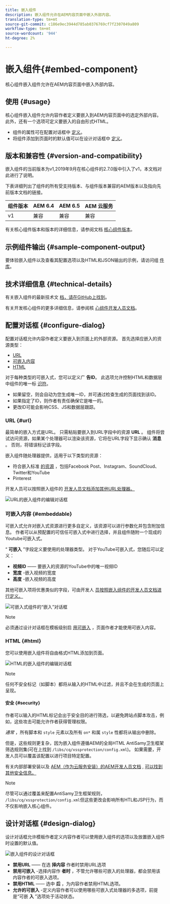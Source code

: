 ```yaml
---
title: 嵌入组件
description: 嵌入组件允许在AEM内容页面中嵌入外部内容。
translation-type: tm+mt
source-git-commit: c186e9ec3944d785ab0376769cf7f2307049a809
workflow-type: tm+mt
source-wordcount: '944'
ht-degree: 2%

---
```



# 嵌入组件{#embed-component}

核心组件嵌入组件允许在AEM内容页面中嵌入外部内容。

## 使用 {#usage}

核心组件嵌入组件允许内容作者定义要嵌入到AEM内容页面中的选定外部内容。 此外，还有一个选项可定义要嵌入的自由形式HTML。

* 组件的属性可在配置对话框中 [定义](#configure-dialog)。
* 将组件添加到页面时的默认值可以在设计对话框中 [定义](#design-dialog)。

## 版本和兼容性 {#version-and-compatibility}

嵌入组件的当前版本为v1,2019年9月在核心组件的2.7.0版中引入了v1，本文档对此进行了说明。

下表详细列出了组件的所有受支持版本、与组件版本兼容的AEM版本以及指向先前版本文档的链接。

| 组件版本 | AEM 6.4 | AEM 6.5 | AEM 云服务 |
|--- |--- |---|---|
| v1 | 兼容 | 兼容 | 兼容 |

有关核心组件版本和版本的详细信息，请参阅文档 [核心组件版本](/help/versions.md)。

## 示例组件输出 {#sample-component-output}

要体验嵌入组件以及查看其配置选项以及HTML和JSON输出的示例，请访问组 [件库](https://adobe.com/go/aem_cmp_library_embed)。

## 技术详细信息 {#technical-details}

有关嵌入组件的最新技术文 [档，请在GitHub上找到](https://adobe.com/go/aem_cmp_tech_embed_v1)。

有关开发核心组件的更多详细信息，请参阅核 [心组件开发人员文档](/help/developing/overview.md)。

## 配置对话框 {#configure-dialog}

配置对话框允许内容作者定义要嵌入到页面上的外部资源。 首先选择应嵌入的资源类型：

* [URL](#url)
* [可嵌入内容](#embeddable)
* [HTML](#html)

对于每种类型的可嵌入式，您可以定义广 **告ID**。 此选项允许控制HTML和数据层中组件的唯一标 [识符](/help/developing/data-layer/overview.md)。

* 如果留空，则会自动为您生成唯一ID，并可通过检查生成的页面找到该ID。
* 如果指定了ID，则作者有责任确保它是唯一的。
* 更改ID可能会影响CSS、JS和数据层跟踪。

### URL {#url}

最简单的嵌入方式是URL。 只需粘贴要嵌入到URL字段中的资源 **URL** 。 组件将尝试访问资源，如果某个处理器可以渲染该资源，它将在URL字段下显示确认 **消息** 。 否则，将错误标记该字段。

嵌入组件随处理器提供，适用于以下类型的资源：

* 符合嵌入标准 [的资源](https://oembed.com/) ，包括Facebook Post、Instagram、SoundCloud、Twitter和YouTube
* Pinterest

开发人员可以按照嵌入组件的 [开发人员文档添加其他URL处理器。](https://github.com/adobe/aem-core-wcm-components/tree/master/content/src/content/jcr_root/apps/core/wcm/components/embed/v1/embed#extending-the-embed-component)

![URL的嵌入组件的编辑对话框](/help/assets/embed-url.png)

### 可嵌入内容 {#embeddable}

可嵌入式允许对嵌入式资源进行更多自定义，该资源可以进行参数化并包含附加信息。 作者可以从预配置的可信任可嵌入式中进行选择，并且组件随附一个现成的Youtube可嵌入式。

“ **可嵌入** ”字段定义要使用的处理器类型。 对于YouTube可嵌入式，您随后可以定义：

* **视频ID** —— 要嵌入的资源的YouTube中的唯一视频ID
* **宽度** -嵌入视频的宽度
* **高度** -嵌入视频的高度

其他可嵌入项将优惠类似的字段，可由开发人 [员按照嵌入组件的开发人员文档进行定义。](https://github.com/adobe/aem-core-wcm-components/tree/master/content/src/content/jcr_root/apps/core/wcm/components/embed/v1/embed#extending-the-embed-component)

![可嵌入式组件的“嵌入”对话框](/help/assets/embed-embeddable.png)

>[!NOTE]
>必须通过设计对话框在模板级别启 [用可嵌入](#design-dialog) ，页面作者才能使用可嵌入内容。

### HTML {#html}

您可以使用嵌入组件将自由格式HTML添加到页面。

![HTML的嵌入组件的编辑对话框](/help/assets/embed-html.png)

>[!NOTE]
>任何不安全标记（如脚本）都将从输入的HTML中过滤，并且不会在生成的页面上呈现。

#### 安全 {#security}

作者可以输入的HTML标记会出于安全目的进行筛选，以避免跨站点脚本攻击，例如，这些攻击可能允许作者获得管理权限。

*通常* ，所有脚本和 `style` 元素以及所有 `on*` 和属 `style` 性都将从输出中删除。

但是，这些规则更复杂，因为嵌入组件遵循AEM的全局HTML AntiSamy卫生框架筛选规则集(可在上找到 `/libs/cq/xssprotection/config.xml`)。 如果需要，开发人员可以覆盖该配置以进行项目特定配置。

有关内部部署安装以及 [AEM（作为云服务安装）的AEM开发人员文档](https://docs.adobe.com/content/help/en/experience-manager-65/developing/introduction/security.html) , [可以找到其他安全信息。](https://docs.adobe.com/content/help/zh-Hans/experience-manager-cloud-service/security/home.html)

>[!NOTE]
>尽管可以通过覆盖来配置AntiSamy卫生框架规则， `/libs/cq/xssprotection/config.xml`但这些更改会影响所有HTL和JSP行为，而不仅影响嵌入核心组件。

## 设计对话框 {#design-dialog}

设计对话框允许模板作者定义内容作者可以使用嵌入组件的选项以及放置嵌入组件时设置的默认值。

![嵌入组件的设计对话框](/help/assets/embed-design.png)

* **禁用URL** —— 在选 **择内容** 作者时禁用URL选项
* **禁用可嵌入** -选择内容作 **者时** ，不管允许哪些可嵌入的处理器，都会禁用该内容作者的可嵌入选项。
* **禁用HTML** —— 选中 **后** ，为内容作者禁用HTML选项。
* **允许的可嵌入** -定义内容作者可以使用哪些可嵌入式处理器的多选项，前提是“可嵌 **入** ”选项处于活动状态。
